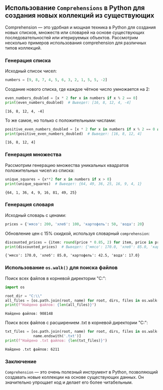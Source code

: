 ## Использование `Comprehensions` в Python для создания новых коллекций из существующих

Comprehension — это удобная и мощная техника в Python для создания новых списков, множеств или словарей на основе существующих последовательностей или итерируемых объектов. Рассмотрим несколько примеров использования comprehension для различных типов коллекций.

### Генерация списка

Исходный список чисел:


```python
numbers = [9, 8, 7, 4, 5, 6, 3, 2, 1, 5, 5, -2]
```

Создание нового списка, где каждое чётное число умножается на 2:


```python
even_numbers_doubled = [x * 2 for x in numbers if x % 2 == 0]
print(even_numbers_doubled)  # Выведет: [16, 8, 12, 4, -4]
```

    [16, 8, 12, 4, -4]
    

То же самое, но только с положительными числами:


```python
positive_even_numbers_doubled = [x * 2 for x in numbers if x % 2 == 0 and x > 0]
print(positive_even_numbers_doubled)  # Выведет: [16, 8, 12, 4]
```

    [16, 8, 12, 4]
    

### Генерация множества

Рассмотрим генерацию множества уникальных квадратов положительных чисел из списка:


```python
unique_squares = {x**2 for x in numbers if x > 0}
print(unique_squares)  # Выведет: {64, 49, 36, 25, 16, 9, 4, 1}
```

    {64, 1, 36, 4, 9, 16, 81, 49, 25}
    

### Генерация словаря

Исходный словарь с ценами:


```python
prices = {'мясо': 200, 'хлеб': 100, 'картофель': 50, 'вода': 20}
```

Обновление цен с 15% скидкой, используя словарный `comprehension`:


```python
discounted_prices = {item: round(price * 0.85, 2) for item, price in prices.items()}
print(discounted_prices)  # Выведет: {'мясо': 170.0, 'хлеб': 85.0, 'картофель': 42.5, 'вода': 17.0}
```

    {'мясо': 170.0, 'хлеб': 85.0, 'картофель': 42.5, 'вода': 17.0}
    

### Использование `os.walk()` для поиска файлов

Поиск всех файлов в корневой директории "C:\":


```python
import os

root_dir = "C:\\"
all_files = [os.path.join(root, name) for root, dirs, files in os.walk(root_dir) for name in files]
print(f"Найдено файлов: {len(all_files)}")
```

    Найдено файлов: 908148
    

Поиск всех файлов с расширением .txt в корневой директории "C:\":


```python
txt_files = [os.path.join(root, name) for root, dirs, files in os.walk(root_dir) for name in files if
             name.endswith('.txt')]
print(f"Найдено .txt файлов: {len(txt_files)}")
```

    Найдено .txt файлов: 6211
    

### Заключение

`Comprehension` — это очень полезный инструмент в Python, позволяющий создавать новые коллекции на основе существующих данных. Он значительно упрощает код и делает его более читабельным.
